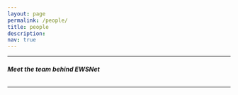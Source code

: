 ```yaml
---
layout: page
permalink: /people/
title: people
description: 
nav: true
---
```


***
###### **Meet the team behind EWSNet** 
***